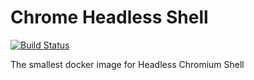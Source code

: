 Chrome Headless Shell
=====================

[![Build Status](https://travis-ci.org/microbox/chrome-headless-shell.svg?branch=master)](https://travis-ci.org/microbox/chrome-headless-shell)

The smallest docker image for Headless Chromium Shell
